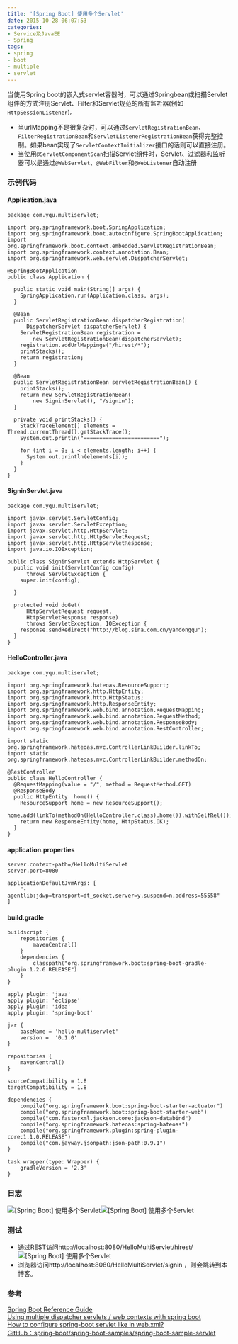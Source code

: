 ```yaml
---
title: '[Spring Boot] 使用多个Servlet'
date: 2015-10-28 06:07:53
categories: 
- Service及JavaEE
- Spring
tags: 
- spring
- boot
- multiple
- servlet
---
```

当使用Spring boot的嵌入式servlet容器时，可以通过Springbean或扫描Servlet组件的方式注册Servlet、Filter和Servlet规范的所有监听器(例如`HttpSessionListener`)。
- 当urlMapping不是很复杂时，可以通过`ServletRegistrationBean`、`FilterRegistrationBean`和`ServletListenerRegistrationBean`获得完整控制。如果bean实现了`ServletContextInitializer`接口的话则可以直接注册。
- 当使用`@ServletComponentScan`扫描Servlet组件时，Servlet、过滤器和监听器可以是通过`@WebServlet`、`@WebFilter`和`@WebListener`自动注册

### 示例代码

#### Application.java
```
package com.yqu.multiservlet;

import org.springframework.boot.SpringApplication;
import org.springframework.boot.autoconfigure.SpringBootApplication;
import org.springframework.boot.context.embedded.ServletRegistrationBean;
import org.springframework.context.annotation.Bean;
import org.springframework.web.servlet.DispatcherServlet;

@SpringBootApplication
public class Application {

  public static void main(String[] args) {
    SpringApplication.run(Application.class, args);
  }

  @Bean
  public ServletRegistrationBean dispatcherRegistration(
      DispatcherServlet dispatcherServlet) {
    ServletRegistrationBean registration =
        new ServletRegistrationBean(dispatcherServlet);
    registration.addUrlMappings("/hirest/*");
    printStacks();
    return registration;
  }

  @Bean
  public ServletRegistrationBean servletRegistrationBean() {
    printStacks();
    return new ServletRegistrationBean(
        new SigninServlet(), "/signin");
  }

  private void printStacks() {
    StackTraceElement[] elements = Thread.currentThread().getStackTrace();
    System.out.println("========================");

    for (int i = 0; i < elements.length; i++) {
      System.out.println(elements[i]);
    }
  }
}
```

#### SigninServlet.java
```
package com.yqu.multiservlet;

import javax.servlet.ServletConfig;
import javax.servlet.ServletException;
import javax.servlet.http.HttpServlet;
import javax.servlet.http.HttpServletRequest;
import javax.servlet.http.HttpServletResponse;
import java.io.IOException;

public class SigninServlet extends HttpServlet {
  public void init(ServletConfig config)
      throws ServletException {
    super.init(config);

  }

  protected void doGet(
      HttpServletRequest request,
      HttpServletResponse response)
      throws ServletException, IOException {
    response.sendRedirect("http://blog.sina.com.cn/yandongqu");
  }
}
```

#### HelloController.java
```
package com.yqu.multiservlet;

import org.springframework.hateoas.ResourceSupport;
import org.springframework.http.HttpEntity;
import org.springframework.http.HttpStatus;
import org.springframework.http.ResponseEntity;
import org.springframework.web.bind.annotation.RequestMapping;
import org.springframework.web.bind.annotation.RequestMethod;
import org.springframework.web.bind.annotation.ResponseBody;
import org.springframework.web.bind.annotation.RestController;

import static org.springframework.hateoas.mvc.ControllerLinkBuilder.linkTo;
import static org.springframework.hateoas.mvc.ControllerLinkBuilder.methodOn;

@RestController
public class HelloController {
  @RequestMapping(value = "/", method = RequestMethod.GET)
  @ResponseBody
  public HttpEntity  home() {
    ResourceSupport home = new ResourceSupport();
    home.add(linkTo(methodOn(HelloController.class).home()).withSelfRel());
    return new ResponseEntity(home, HttpStatus.OK);
  }
}
```

#### application.properties
```
server.context-path=/HelloMultiServlet
server.port=8080

applicationDefaultJvmArgs: [
    "-agentlib:jdwp=transport=dt_socket,server=y,suspend=n,address=55558"
]
```

#### build.gradle
```
buildscript {
    repositories {
        mavenCentral()
    }
    dependencies {
        classpath("org.springframework.boot:spring-boot-gradle-plugin:1.2.6.RELEASE")
    }
}

apply plugin: 'java'
apply plugin: 'eclipse'
apply plugin: 'idea'
apply plugin: 'spring-boot'

jar {
    baseName = 'hello-multiservlet'
    version =  '0.1.0'
}

repositories {
    mavenCentral()
}

sourceCompatibility = 1.8
targetCompatibility = 1.8

dependencies {
    compile("org.springframework.boot:spring-boot-starter-actuator")
    compile("org.springframework.boot:spring-boot-starter-web")
    compile("com.fasterxml.jackson.core:jackson-databind")
    compile("org.springframework.hateoas:spring-hateoas")
    compile("org.springframework.plugin:spring-plugin-core:1.1.0.RELEASE")
    compile("com.jayway.jsonpath:json-path:0.9.1")
}

task wrapper(type: Wrapper) {
    gradleVersion = '2.3'
}
```

### 日志
![[Spring Boot] 使用多个Servlet](/images/2015/10/0026uWfMgy6WyqjAe1Z03.jpg)![[Spring Boot] 使用多个Servlet](/images/2015/10/0026uWfMgy6WyqjWqKG56.jpg)

### 测试

- 通过REST访问http://localhost:8080/HelloMultiServlet/hirest/
  ![[Spring Boot] 使用多个Servlet](/images/2015/10/0026uWfMgy6WyqxNe3Ke8.jpg)
- 浏览器访问http://localhost:8080/HelloMultiServlet/signin ，则会跳转到本博客。

### 参考

[Spring Boot Reference Guide](http://docs.spring.io/spring-boot/docs/current-SNAPSHOT/reference/htmlsingle/#boot-features-embedded-container)  
[Using multiple dispatcher servlets / web contexts with spring boot](http://stackoverflow.com/questions/29096511/using-multiple-dispatcher-servlets-web-contexts-with-spring-boot)  
[How to configure spring-boot servlet like in web.xml?](http://stackoverflow.com/questions/22389996/how-to-configure-spring-boot-servlet-like-in-web-xml)  
[GitHub：spring-boot/spring-boot-samples/spring-boot-sample-servlet](https://github.com/spring-projects/spring-boot/tree/master/spring-boot-samples/spring-boot-sample-servlet)  